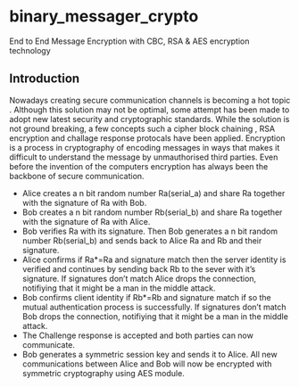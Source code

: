 # binary_messager_crypto
End to End Message Encryption with CBC, RSA &amp; AES encryption technology

## Introduction
Nowadays creating secure communication channels is becoming a hot topic . Although this solution may not be optimal, some attempt has been 
made to adopt new latest security and cryptographic standards. While the solution is not ground breaking, a few concepts such a cipher block chaining , 
RSA encryption and challage response protocals have been applied. Encryption is a process in cryptography of encoding messages in ways that makes it 
difficult to understand the message by unmauthorised third parties. Even before the invention of the computers encryption has always been the backbone 
of secure communication.


- Alice creates  a n  bit random number Ra(serial_a) and share  Ra together with the signature of Ra with Bob.
- Bob creates a n  bit random number Rb(serial_b) and share Ra together with the signature of Ra with Alice.
- Bob verifies Ra with its signature. Then Bob generates a n bit random number Rb(serial_b) and sends back to Alice Ra and Rb and their signature.
- Alice confirms if Ra*=Ra and signature match  then the server identity is verified and continues by sending back Rb to the sever with it’s signature. If signatures don’t match Alice drops the connection, notifiying that it might be a man in the middle attack.
- Bob confirms client identity if Rb*=Rb and signature match if so the mutual authentication process is successfully. If signatures don’t match Bob drops the connection, notifiying that it might be a man in the middle attack.
- The Challenge response  is accepted and both parties can now communicate.
- Bob generates a symmetric session key and sends it to Alice. All new communications between Alice and Bob will now be encrypted with symmetric cryptography using AES module.
